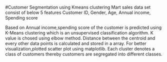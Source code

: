 #Customer Segmentation using Kmeans clustering
Mart sales data set consist of below 5 features
Customer ID,
Gender,
Age,
Annual income,
Spending score


Based on Annual income,spending score of the customer is predicted using K-Means clustering which is an unsupervised classification algorithm.
K value is chosed using elbow method.
Distance between the centroid and every other data points is calculated and 
stored in a array.
For better visualization,plotted scatter plot using matplotlib. 
Each cluster denotes a  class of customers thereby
customers are segregated into different classes.
